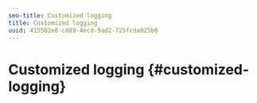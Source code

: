 ```yaml
---
seo-title: Customized logging
title: Customized logging
uuid: 415582e8-cd89-4ecd-9ad2-725fcda025b0
---
```


# Customized logging {#customized-logging}